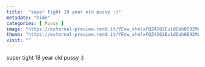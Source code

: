 ```yaml
---
title:  "super tight 18 year old pussy :)"
metadate: "hide"
categories: [ Pussy ]
image: "https://external-preview.redd.it/YEsw_xhelxFQZ4GQ1Ev1dIah0E92Me1KWjMU3g0j_Aw.png?auto=webp&s=355ca3c4acf363c9a349a555c35f92cfb02b251c"
thumb: "https://external-preview.redd.it/YEsw_xhelxFQZ4GQ1Ev1dIah0E92Me1KWjMU3g0j_Aw.png?width=1080&crop=smart&auto=webp&s=3044139e5e6f7229682ea085accc59e26a9e360a"
visit: ""
---
```

super tight 18 year old pussy :)
